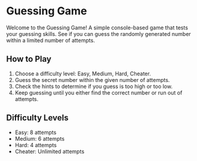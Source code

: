 # Guessing Game

Welcome to the Guessing Game! A simple console-based game that tests your guessing skills. See if you can guess the randomly generated number within a limited number of attempts.

## How to Play

1. Choose a difficulty level: Easy, Medium, Hard, Cheater.
2. Guess the secret number within the given number of attempts.
3. Check the hints to determine if you guess is too high or too low.
4. Keep guessing until you either find the correct number or run out of attempts.

## Difficulty Levels

- Easy: 8 attempts
- Medium: 6 attempts
- Hard: 4 attempts
- Cheater: Unlimited attempts